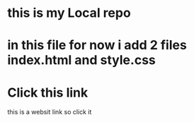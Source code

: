 # this is my Local repo

<h1> in this file  for now  i add  2 files index.html and style.css </h1>

# Click this link

<p>this is a websit link so click it </p>